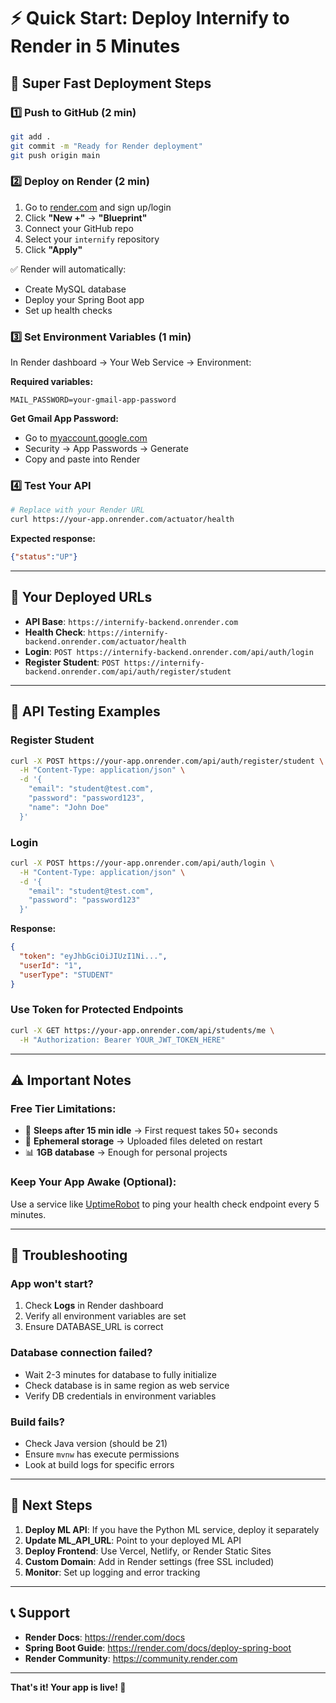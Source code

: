 # ⚡ Quick Start: Deploy Internify to Render in 5 Minutes

## 🚀 Super Fast Deployment Steps

### **1️⃣ Push to GitHub** (2 min)

```bash
git add .
git commit -m "Ready for Render deployment"
git push origin main
```

### **2️⃣ Deploy on Render** (2 min)

1. Go to [render.com](https://render.com) and sign up/login
2. Click **"New +"** → **"Blueprint"**
3. Connect your GitHub repo
4. Select your `internify` repository
5. Click **"Apply"**

✅ Render will automatically:
- Create MySQL database
- Deploy your Spring Boot app
- Set up health checks

### **3️⃣ Set Environment Variables** (1 min)

In Render dashboard → Your Web Service → Environment:

**Required variables:**
```
MAIL_PASSWORD=your-gmail-app-password
```

**Get Gmail App Password:**
- Go to [myaccount.google.com](https://myaccount.google.com)
- Security → App Passwords → Generate
- Copy and paste into Render

### **4️⃣ Test Your API** 

```bash
# Replace with your Render URL
curl https://your-app.onrender.com/actuator/health
```

**Expected response:**
```json
{"status":"UP"}
```

---

## 🎯 Your Deployed URLs

- **API Base**: `https://internify-backend.onrender.com`
- **Health Check**: `https://internify-backend.onrender.com/actuator/health`
- **Login**: `POST https://internify-backend.onrender.com/api/auth/login`
- **Register Student**: `POST https://internify-backend.onrender.com/api/auth/register/student`

---

## 📝 API Testing Examples

### Register Student
```bash
curl -X POST https://your-app.onrender.com/api/auth/register/student \
  -H "Content-Type: application/json" \
  -d '{
    "email": "student@test.com",
    "password": "password123",
    "name": "John Doe"
  }'
```

### Login
```bash
curl -X POST https://your-app.onrender.com/api/auth/login \
  -H "Content-Type: application/json" \
  -d '{
    "email": "student@test.com",
    "password": "password123"
  }'
```

**Response:**
```json
{
  "token": "eyJhbGciOiJIUzI1Ni...",
  "userId": "1",
  "userType": "STUDENT"
}
```

### Use Token for Protected Endpoints
```bash
curl -X GET https://your-app.onrender.com/api/students/me \
  -H "Authorization: Bearer YOUR_JWT_TOKEN_HERE"
```

---

## ⚠️ Important Notes

### Free Tier Limitations:
- 🌙 **Sleeps after 15 min idle** → First request takes 50+ seconds
- 💾 **Ephemeral storage** → Uploaded files deleted on restart
- 📊 **1GB database** → Enough for personal projects

### Keep Your App Awake (Optional):
Use a service like [UptimeRobot](https://uptimerobot.com/) to ping your health check endpoint every 5 minutes.

---

## 🐛 Troubleshooting

### App won't start?
1. Check **Logs** in Render dashboard
2. Verify all environment variables are set
3. Ensure DATABASE_URL is correct

### Database connection failed?
- Wait 2-3 minutes for database to fully initialize
- Check database is in same region as web service
- Verify DB credentials in environment variables

### Build fails?
- Check Java version (should be 21)
- Ensure `mvnw` has execute permissions
- Look at build logs for specific errors

---

## 🎨 Next Steps

1. **Deploy ML API**: If you have the Python ML service, deploy it separately
2. **Update ML_API_URL**: Point to your deployed ML API
3. **Deploy Frontend**: Use Vercel, Netlify, or Render Static Sites
4. **Custom Domain**: Add in Render settings (free SSL included)
5. **Monitor**: Set up logging and error tracking

---

## 📞 Support

- **Render Docs**: https://render.com/docs
- **Spring Boot Guide**: https://render.com/docs/deploy-spring-boot
- **Render Community**: https://community.render.com

---

**That's it! Your app is live! 🎉**

